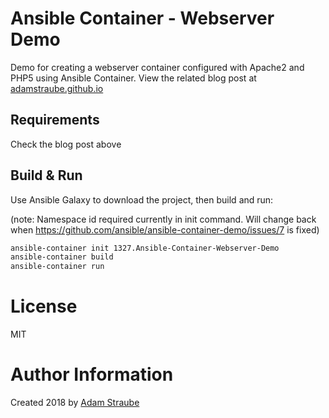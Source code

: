 # Ansible Container - Webserver Demo
Demo for creating a webserver container configured with Apache2 and PHP5 using Ansible Container.
View the related blog post at [adamstraube.github.io](https://adamstraube.github.io/build-a-docker-stack-with-ansible-container/)

## Requirements

Check the blog post above

## Build & Run

Use Ansible Galaxy to download the project, then build and run:

(note: Namespace id required currently in init command. Will change back when https://github.com/ansible/ansible-container-demo/issues/7 is fixed)
```bash
ansible-container init 1327.Ansible-Container-Webserver-Demo
ansible-container build
ansible-container run
```

# License

MIT

# Author Information

Created 2018 by [Adam Straube](adamstraube.github.io)
